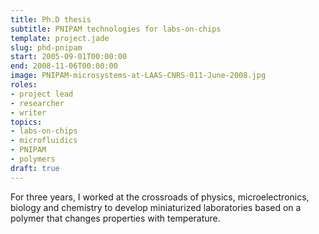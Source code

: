 ```yaml
---
title: Ph.D thesis
subtitle: PNIPAM technologies for labs-on-chips
template: project.jade
slug: phd-pnipam
start: 2005-09-01T00:00:00
end: 2008-11-06T00:00:00
image: PNIPAM-microsystems-at-LAAS-CNRS-011-June-2008.jpg
roles:
- project lead
- researcher
- writer
topics:
- labs-on-chips
- microfluidics
- PNIPAM
- polymers
draft: true
---
```


For three years, I worked at the crossroads of physics, microelectronics, biology and chemistry to develop miniaturized laboratories based on a polymer that changes properties with temperature.
